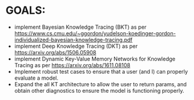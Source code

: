# GOALS: 

- implement Bayesian Knowledge Tracing (BKT) as per https://www.cs.cmu.edu/~ggordon/yudelson-koedinger-gordon-individualized-bayesian-knowledge-tracing.pdf
- implement Deep Knowledge Tracing (DKT) as per https://arxiv.org/abs/1506.05908
- implement Dynamic Key-Value Memory Networks for Knowledge Tracing as per https://arxiv.org/abs/1611.08108
- Implement robust test cases to ensure that a user (and I) can properly evaluate a model.
- Expand the all KT architecture to allow the user to return params, and obtain other diagnostics to ensure the model is functioning properly. 
